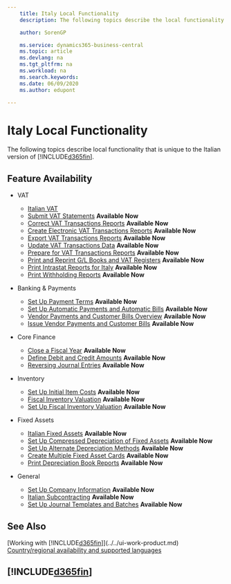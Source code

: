 ```yaml
---
    title: Italy Local Functionality
    description: The following topics describe the local functionality in the Italian version of Business Central.

    author: SorenGP

    ms.service: dynamics365-business-central
    ms.topic: article
    ms.devlang: na
    ms.tgt_pltfrm: na
    ms.workload: na
    ms.search.keywords:
    ms.date: 06/09/2020
    ms.author: edupont

---
```

# Italy Local Functionality

The following topics describe local functionality that is unique to the Italian version of [!INCLUDE[d365fin](../../includes/d365fin_md.md)].  

## Feature Availability

* VAT
    * [Italian VAT](italian-vat.md)
    * [Submit VAT Statements](how-to-submit-vat-statements.md) **Available Now**
    * [Correct VAT Transactions Reports](how-to-correct-vat-transactions-reports.md) **Available Now**
    * [Create Electronic VAT Transactions Reports](how-to-create-electronic-vat-transactions-reports.md) **Available Now**
    * [Export VAT Transactions Reports](how-to-export-vat-transactions-reports.md) **Available Now**
    * [Update VAT Transactions Data](how-to-update-vat-transactions-data.md) **Available Now**
    * [Prepare for VAT Transactions Reports](how-to-prepare-for-vat-transactions-reports.md) **Available Now**
    * [Print and Reprint G/L Books and VAT Registers](how-to-print-and-reprint-g-l-books-and-vat-registers.md) **Available Now**
    * [Print Intrastat Reports for Italy](how-to-print-intrastat-reports-for-italy.md) **Available Now**
    * [Print Withholding Reports](how-to-print-withholding-tax-reports.md) **Available Now**

* Banking & Payments
    * [Set Up Payment Terms](how-to-set-up-payment-terms.md) **Available Now**
    * [Set Up Automatic Payments and Automatic Bills](how-to-set-up-automatic-payments-and-automatic-bills.md) **Available Now**
    * [Vendor Payments and Customer Bills Overview](vendor-payments-and-customer-bills-overview.md) **Available Now**
    * [Issue Vendor Payments and Customer Bills](how-to-issue-vendor-payments-and-customer-bills.md) **Available Now**

* Core Finance
    * [Close a Fiscal Year](how-to-close-a-fiscal-year.md) **Available Now**
    * [Define Debit and Credit Amounts](how-to-define-debit-and-credit-amounts.md) **Available Now**
    * [Reversing Journal Entries](reversing-journal-entries.md) **Available Now**

* Inventory
    * [Set Up Initial Item Costs](how-to-set-up-initial-item-costs.md) **Available Now**
    * [Fiscal Inventory Valuation](fiscal-inventory-valuation.MD) **Available Now**
    * [Set Up Fiscal Inventory Valuation](how-to-set-up-fiscal-inventory-valuation.md) **Available Now**

* Fixed Assets
    * [Italian Fixed Assets](italian-fixed-assets.md) **Available Now**
    * [Set Up Compressed Depreciation of Fixed Assets](how-to-set-up-compressed-depreciation-of-fixed-assets.md) **Available Now**
    * [Set Up Alternate Depreciation Methods](how-to-set-up-alternate-depreciation-methods.md) **Available Now**  
    * [Create Multiple Fixed Asset Cards](how-to-create-multiple-fixed-asset-cards.md) **Available Now**
    * [Print Depreciation Book Reports](how-to-print-depreciation-book-reports.md) **Available Now**

* General
    * [Set Up Company Information](how-to-set-up-company-information.md) **Available Now**
    * [Italian Subcontracting](italian-subcontracting.md) **Available Now**
    * [Set Up Journal Templates and Batches](how-to-set-up-journal-templates-and-batches.md) **Available Now**

## See Also

[Working with [!INCLUDE[d365fin](../../includes/d365fin_md.md)]](../../ui-work-product.md)  
[Country/regional availability and supported languages](/dynamics365/business-central/dev-itpro/compliance/apptest-countries-and-translations)  

## [!INCLUDE[d365fin](../../includes/free_trial_md.md)]  
